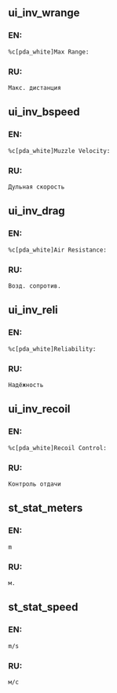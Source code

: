 ## ui_inv_wrange

### EN:
```
%c[pda_white]Max Range:
```

### RU:
```
Макс. дистанция
```
## ui_inv_bspeed

### EN:
```
%c[pda_white]Muzzle Velocity:
```

### RU:
```
Дульная скорость
```
## ui_inv_drag

### EN:
```
%c[pda_white]Air Resistance:
```

### RU:
```
Возд. сопротив.
```
## ui_inv_reli

### EN:
```
%c[pda_white]Reliability:
```

### RU:
```
Надёжность
```
## ui_inv_recoil

### EN:
```
%c[pda_white]Recoil Control:
```

### RU:
```
Контроль отдачи
```
## st_stat_meters

### EN:
```
m
```

### RU:
```
м.
```
## st_stat_speed

### EN:
```
m/s
```

### RU:
```
м/с
```
